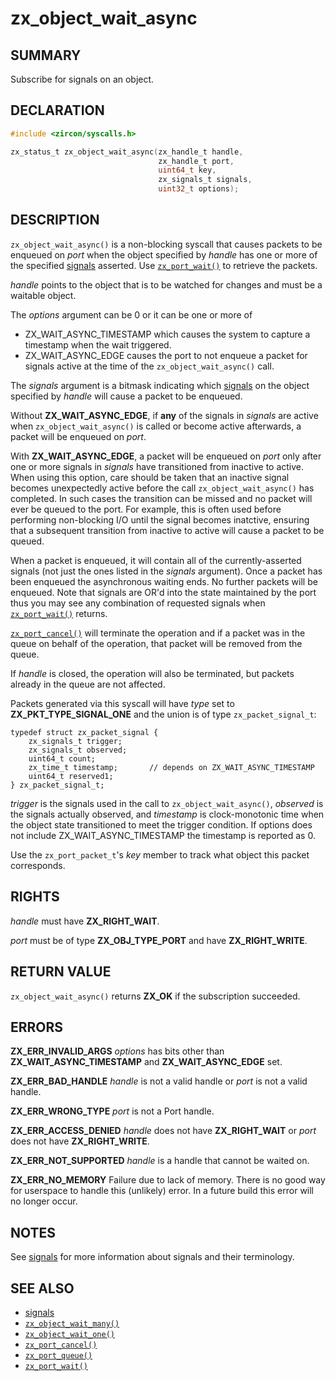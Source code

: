 # zx_object_wait_async

## SUMMARY

<!-- Contents of this heading updated by update-docs-from-fidl, do not edit. -->

Subscribe for signals on an object.

## DECLARATION

<!-- Contents of this heading updated by update-docs-from-fidl, do not edit. -->

```c
#include <zircon/syscalls.h>

zx_status_t zx_object_wait_async(zx_handle_t handle,
                                 zx_handle_t port,
                                 uint64_t key,
                                 zx_signals_t signals,
                                 uint32_t options);
```

## DESCRIPTION

`zx_object_wait_async()` is a non-blocking syscall that causes packets to be
enqueued on *port* when the object specified by *handle* has one or more of the
specified [signals] asserted. Use [`zx_port_wait()`] to retrieve the packets.

*handle* points to the object that is to be watched for changes and must be a waitable object.

The *options* argument can be 0 or it can be one or more of

  * ZX_WAIT_ASYNC_TIMESTAMP which causes the system to capture a timestamp when
    the wait triggered.
  * ZX_WAIT_ASYNC_EDGE causes the port to not enqueue a packet for signals active
    at the time of the `zx_object_wait_async()` call.

The *signals* argument is a bitmask indicating which [signals] on the object
specified by *handle* will cause a packet to be enqueued.

Without **ZX_WAIT_ASYNC_EDGE**, if **any** of the signals in *signals* are active
when `zx_object_wait_async()` is called or become active afterwards, a packet will
be enqueued on *port*.

With **ZX_WAIT_ASYNC_EDGE**, a packet will be enqueued on *port* only after one or more
signals in *signals* have transitioned from inactive to active. When using this option,
care should be taken that an inactive signal becomes unexpectedly active before
the call `zx_object_wait_async()` has completed. In such cases the transition can be missed
and no packet will ever be queued to the port. For example, this is often used
before performing non-blocking I/O until the signal becomes inatctive, ensuring that
a subsequent transition from inactive to active will cause a packet to be queued.

When a packet is enqueued, it will contain all of the currently-asserted signals
(not just the ones listed in the *signals* argument).  Once a packet has been enqueued
the asynchronous waiting ends. No further packets will be enqueued. Note that signals
are OR'd into the state maintained by the port thus you may see any combination of requested
signals when [`zx_port_wait()`] returns.

[`zx_port_cancel()`] will terminate the operation and if a packet was
in the queue on behalf of the operation, that packet will be removed from the queue.

If *handle* is closed, the operation will also be terminated, but packets already
in the queue are not affected.

Packets generated via this syscall will have *type* set to **ZX_PKT_TYPE_SIGNAL_ONE**
and the union is of type `zx_packet_signal_t`:

```
typedef struct zx_packet_signal {
    zx_signals_t trigger;
    zx_signals_t observed;
    uint64_t count;
    zx_time_t timestamp;       // depends on ZX_WAIT_ASYNC_TIMESTAMP
    uint64_t reserved1;
} zx_packet_signal_t;
```

*trigger* is the signals used in the call to `zx_object_wait_async()`,
*observed* is the signals actually observed, and *timestamp* is clock-monotonic
time when the object state transitioned to meet the trigger condition. If
options does not include ZX_WAIT_ASYNC_TIMESTAMP the timestamp is reported as 0.

Use the `zx_port_packet_t`'s *key* member to track what object this packet corresponds.

## RIGHTS

<!-- Contents of this heading updated by update-docs-from-fidl, do not edit. -->

*handle* must have **ZX_RIGHT_WAIT**.

*port* must be of type **ZX_OBJ_TYPE_PORT** and have **ZX_RIGHT_WRITE**.

## RETURN VALUE

`zx_object_wait_async()` returns **ZX_OK** if the subscription succeeded.

## ERRORS

**ZX_ERR_INVALID_ARGS**  *options* has bits other than **ZX_WAIT_ASYNC_TIMESTAMP**
and **ZX_WAIT_ASYNC_EDGE** set.

**ZX_ERR_BAD_HANDLE**  *handle* is not a valid handle or *port* is not a valid handle.

**ZX_ERR_WRONG_TYPE**  *port* is not a Port handle.

**ZX_ERR_ACCESS_DENIED**  *handle* does not have **ZX_RIGHT_WAIT** or *port*
does not have **ZX_RIGHT_WRITE**.

**ZX_ERR_NOT_SUPPORTED**  *handle* is a handle that cannot be waited on.

**ZX_ERR_NO_MEMORY**  Failure due to lack of memory.
There is no good way for userspace to handle this (unlikely) error.
In a future build this error will no longer occur.

## NOTES

See [signals] for more information about signals and their terminology.

## SEE ALSO

 - [signals]
 - [`zx_object_wait_many()`]
 - [`zx_object_wait_one()`]
 - [`zx_port_cancel()`]
 - [`zx_port_queue()`]
 - [`zx_port_wait()`]

<!-- References updated by update-docs-from-fidl, do not edit. -->

[signals]: /docs/concepts/kernel/signals.md
[`zx_object_wait_many()`]: object_wait_many.md
[`zx_object_wait_one()`]: object_wait_one.md
[`zx_port_cancel()`]: port_cancel.md
[`zx_port_queue()`]: port_queue.md
[`zx_port_wait()`]: port_wait.md
